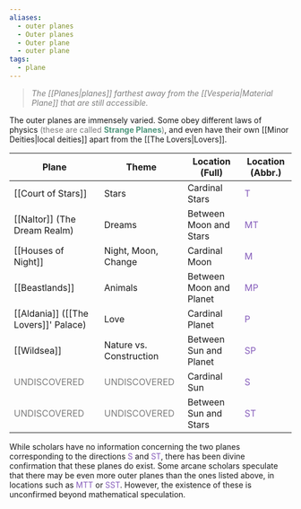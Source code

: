 ```yaml
---
aliases:
  - outer planes
  - Outer planes
  - Outer plane
  - outer plane
tags:
  - plane
---
```

> *<span style="color:rgb(125, 125, 125)">The [[Planes|planes]] farthest away from the [[Vesperia|Material Plane]] that are still accessible.</span>*

The outer planes are immensely varied. Some obey different laws of physics <span style="color:rgb(125, 125, 125)">(these are called **<span style="color:rgb(79, 151, 125)">Strange Planes</span>**)</span>, and even have their own [[Minor Deities|local deities]] apart from the [[The Lovers|Lovers]].  

| Plane                                                      | Theme                                                      | Location (Full)         | Location (Abbr.)                                |
| ---------------------------------------------------------- | ---------------------------------------------------------- | ----------------------- | ----------------------------------------------- |
| [[Court of Stars]]                                         | Stars                                                      | Cardinal Stars          | <span style="color:rgb(134, 93, 187)">T</span>  |
| [[Naltor]] (The Dream Realm)                               | Dreams                                                     | Between Moon and Stars  | <span style="color:rgb(134, 93, 187)">MT</span> |
| [[Houses of Night]]                                        | Night, Moon, Change                                        | Cardinal Moon           | <span style="color:rgb(134, 93, 187)">M</span>  |
| [[Beastlands]]                                             | Animals                                                    | Between Moon and Planet | <span style="color:rgb(134, 93, 187)">MP</span> |
| [[Aldania]] ([[The Lovers]]' Palace)                       | Love                                                       | Cardinal Planet         | <span style="color:rgb(134, 93, 187)">P</span>  |
| [[Wildsea]]                                                | Nature vs. Construction                                    | Between Sun and Planet  | <span style="color:rgb(134, 93, 187)">SP</span> |
| <span style="color:rgb(125, 125, 125)">UNDISCOVERED</span> | <span style="color:rgb(125, 125, 125)">UNDISCOVERED</span> | Cardinal Sun            | <span style="color:rgb(134, 93, 187)">S</span>  |
| <span style="color:rgb(125, 125, 125)">UNDISCOVERED</span> | <span style="color:rgb(125, 125, 125)">UNDISCOVERED</span> | Between Sun and Stars   | <span style="color:rgb(134, 93, 187)">ST</span> |

While scholars have no information concerning the two planes corresponding to the directions <span style="color:rgb(134, 93, 187)">S</span> and <span style="color:rgb(134, 93, 187)">ST</span>, there has been divine confirmation that these planes do exist. Some arcane scholars speculate that there may be even more outer planes than the ones listed above, in locations such as <span style="color:rgb(134, 93, 187)">MTT</span> or <span style="color:rgb(134, 93, 187)">SST</span>. However, the existence of these is unconfirmed beyond mathematical speculation.